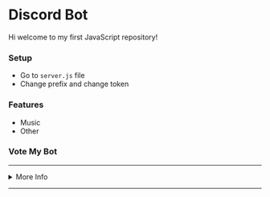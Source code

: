 # Discord Bot

Hi welcome to my first JavaScript repository!

### Setup
-  Go to `server.js` file
-  Change prefix and change token

### Features
-  Music
-  Other

### Vote My Bot


***

<details>
<summary>More Info</summary>
-  https://dbd.leref.ga/guide/begin
</details>

***
